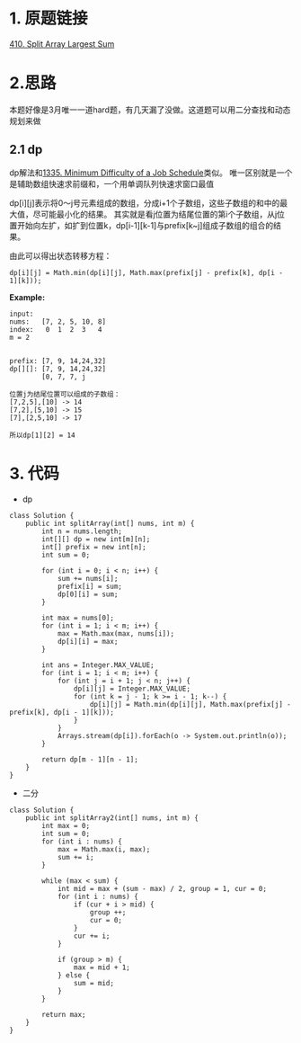 # 1. 原题链接
[410. Split Array Largest Sum](https://leetcode.com/problems/split-array-largest-sum/)

# 2.思路
本题好像是3月唯一一道hard题，有几天漏了没做。这道题可以用二分查找和动态规划来做

## 2.1 dp
dp解法和[1335. Minimum Difficulty of a Job Schedule](https://leetcode.com/problems/minimum-difficulty-of-a-job-schedule/)类似。
唯一区别就是一个是辅助数组快速求前缀和，一个用单调队列快速求窗口最值

dp[i][j]表示将0～j号元素组成的数组，分成i+1个子数组，这些子数组的和中的最大值，尽可能最小化的结果。
其实就是看j位置为结尾位置的第i个子数组，从j位置开始向左扩，如扩到位置k，dp[i-1][k-1]与prefix[k~j]组成子数组的组合的结果。

由此可以得出状态转移方程：
```
dp[i][j] = Math.min(dp[i][j], Math.max(prefix[j] - prefix[k], dp[i - 1][k]));
```

**Example:**
```
input:
nums:   [7, 2, 5, 10, 8]
index:   0  1  2  3   4
m = 2


prefix: [7, 9, 14,24,32]
dp[][]: [7, 9, 14,24,32]
        [0, 7, 7, j
        
位置j为结尾位置可以组成的子数组：
[7,2,5],[10] -> 14
[7,2],[5,10] -> 15
[7],[2,5,10] -> 17

所以dp[1][2] = 14
```

# 3. 代码
+ dp
```
class Solution {
    public int splitArray(int[] nums, int m) {
        int n = nums.length;
        int[][] dp = new int[m][n];
        int[] prefix = new int[n];
        int sum = 0;

        for (int i = 0; i < n; i++) {
            sum += nums[i];
            prefix[i] = sum;
            dp[0][i] = sum;
        }

        int max = nums[0];
        for (int i = 1; i < m; i++) {
            max = Math.max(max, nums[i]);
            dp[i][i] = max;
        }

        int ans = Integer.MAX_VALUE;
        for (int i = 1; i < m; i++) {
            for (int j = i + 1; j < n; j++) {
                dp[i][j] = Integer.MAX_VALUE;
                for (int k = j - 1; k >= i - 1; k--) {
                    dp[i][j] = Math.min(dp[i][j], Math.max(prefix[j] - prefix[k], dp[i - 1][k]));
                }
            }
            Arrays.stream(dp[i]).forEach(o -> System.out.println(o));
        }

        return dp[m - 1][n - 1];
    }
}
```
+ 二分
```
class Solution {
    public int splitArray2(int[] nums, int m) {
        int max = 0;
        int sum = 0;
        for (int i : nums) {
            max = Math.max(i, max);
            sum += i;
        }

        while (max < sum) {
            int mid = max + (sum - max) / 2, group = 1, cur = 0;
            for (int i : nums) {
                if (cur + i > mid) {
                    group ++;
                    cur = 0;
                }
                cur += i;
            }

            if (group > m) {
                max = mid + 1;
            } else {
                sum = mid;
            }
        }

        return max;
    }
}
```
